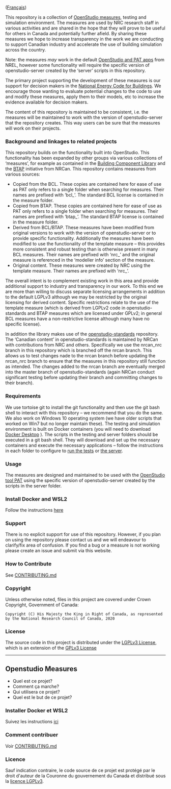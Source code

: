 ([Français](#openstudio-measures))

This repository is a collection of [OpenStudio measures](https://www.openstudio.net/), testing and simulation environment. The measures are used by
NRC research staff in various activities and are shared in the hope that they will prove to be useful for others in Canada and potentially further
afield. By sharing these measures we hope to increase transparency in the work we are conducting to support Canadian industry and accelerate the
use of building simulation across the country.

Note: the measures *may* work in the default [OpenStudio and PAT apps](https://www.openstudio.net/downloads) from NREL, however some functionality
will require the specific version of openstudio-server created by the ‘server’ scripts in this repository.

The primary project supporting the development of these measures is our support for decision makers in the [National Energy Code for
Buildings](https://nrc.canada.ca/en/certifications-evaluations-standards/codes-canada/codes-canada-publications). We encourage those wanting to
evaluate potential changes to the code to use and modify these measures, apply them to their models, etc to increase the evidence available for
decision makers.

The content of this repository is maintained to be consistent, i.e. the measures will be maintained to work with the version of openstudio-server
that the repository creates. This way users can be sure that the measures will work on their projects.

### Background and linkages to related projects
This repository builds on the functionality built into OpenStudio. This functionality has been expanded by other groups via various collections
of ‘measures’, for example as contained in the [Building Component Library](https://bcl.nrel.gov/) and the [BTAP](https://github.com/canmet-energy/btap) initiative from
NRCan. This repository contains measures from various sources:
-	Copied from the BCL. These copies are contained here for ease of use as PAT only refers to a single folder when searching for measures.
Their names are prefixed with ‘bcl_’. The standard BCL license is contained in the measure folder.
-	Copied from BTAP. These copies are contained here for ease of use as PAT only refers to a single folder when searching for measures.
Their names are prefixed with ‘btap_’. The standard BTAP license is contained in the measure folder.
-	Derived from BCL/BTAP. These measures have been modified from original versions to work with the version of openstudio-server or to provide
specific functionality. Additionally the measures have been modified to use the functionality of the template measure – this provides more
consistent and robust testing than is otherwise present in many BCL measures. Their names are prefixed with ‘nrc_’ and the original measure
is referenced in the ‘modeller info’ section of the measure.
-	Original content. These measures were created by NRC using the template measure. Their names are prefixed with ‘nrc_’.

The overall intent is to complement existing work in this area and provide additional support to industry and transparency in our work. To this
end we are more than willing to discuss separate licensing arrangements in addition to the default LGPLv3 although we may be restricted by the
original licensing for derived content. Specific restrictions relate to the use of the template measure (which is derived from LGPLv2 code in
openstudio-standards and BTAP measures which are licensed under GPLv2; in general BCL measures have a non-restrictive license although many have
no specific license).

In addition the library makes use of the [openstudio-standards](https://github.com/NREL/openstudio-standards) repository. The ‘Canadian content’
in openstudio-standards is maintained by NRCan with contributions from NRC and others. Specifically we use the nrcan_nrc branch in this repository
which is branched off the nrcan branch. This allows us to test changes nade to the nrcan branch before updating the nrcan_nrc branch to ensure that the
measures in this repository still function as intended. The changes added to the nrcan branch are eventually merged into the master branch of
openstudio-standards (again NRCan conduct significant testing before updating their branch and committing changes to their branch).

### Requirements
We use tortoise git to install the git functionality and then use the git bash shell to interact with this repository – we recommend that you do
the same. We also work on Windows 10 operating system (we have older scripts that worked on Win7 but no longer maintain these).
The testing and simulation environment is built on Docker containers (you will need to download [Docker Desktop](https://www.docker.com/) ). The
scripts in the testing and server folders should be executed in a git bash shell. They will download and set up the necessary containers and
execute the necessary applications – follow the instructions in each folder to configure to [run the tests](test/README.md) or [the server](openstudio-server/README.md).

### Usage
The measures are designed and maintained to be used with the [OpenStudio tool PAT](https://www.openstudio.net/downloads) using the specific
version of openstudio-server created by the scripts in the server folder.

### Install Docker and WSL2
Follow the instructions [here](./install_Docker_WSL2.md)

### Support
There is no explicit support for use of this repository. However, if you plan on using the repository please contact us and we will endeavour to
clarify/fix area of confusion.
If you find a bug or a measure is not working please create an issue and submit via this website.

### How to Contribute

See [CONTRIBUTING.md](CONTRIBUTING.md)

### Copyright

Unless otherwise noted, files in this project are covered under Crown Copyright,
Government of Canada:

```
Copyright (C) His Majesty the King in Right of Canada, as represented
by the National Research Council of Canada, 2020
```

### License

The source code in this project is distributed under the [LGPLv3 License](LICENSE),
which is an extension of the [GPLv3 License](https://www.gnu.org/licenses/gpl-3.0.html)

______________________

## Openstudio Measures

- Quel est ce projet?
- Comment ça marche?
- Qui utilisera ce projet?
- Quel est le but de ce projet?

### Installer Docker et WSL2
Suivez les instructions [ici](./install_Docker_WSL2.md)

### Comment contribuer

Voir [CONTRIBUTING.md](CONTRIBUTING.md)

### Licence

Sauf indication contraire, le code source de ce projet est protégé par le droit d'auteur de
la Couronne du gouvernement du Canada et distribué sous la [licence LGPLv3](LICENSE).
